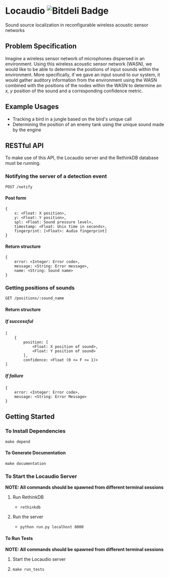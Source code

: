Locaudio ![Bitdeli Badge](https://d2weczhvl823v0.cloudfront.net/wallarelvo/locaudio/trend.png)
========
Sound source localization in reconfigurable wireless acoustic sensor networks

## Problem Specification
Imagine a wireless sensor network of microphones dispersed in an environment. Using this wireless acoustic sensor network (WASN), we would like to be able to determine the positions of input sounds within the environment. More specifically, if we gave an input sound to our system, it would gather auditory information from the environment using the WASN combined with the positions of the nodes within the WASN to determine an *x, y* position of the sound and a corresponding confidence metric.

## Example Usages
- Tracking a bird in a jungle based on the bird's unique call
- Determining the position of an enemy tank using the unique sound made by the engine

## RESTful API 
To make use of this API, the Locaudio server and the RethinkDB database must be running.

### Notifying the server of a detection event
	
	POST /notify
	
#### Post form

	{
		x: <Float: X position>,
		y: <Float: Y position>,
		spl: <Float: Sound pressure level>,
		timestamp: <Float: Unix time in seconds>,
		fingerprint: [<Float>: Audio fingerprint]
	}

#### Return structure
	
	{
		error: <Integer: Error code>,
		message: <String: Error message>,
		name: <String: Sound name>
	}

### Getting positions of sounds

	GET /positions/:sound_name
	
#### Return structure
##### If successful

	[
		{
			position: [
				<Float: X position of sound>,
				<Float: Y position of sound>
			],
			confidence: <Float (0 <= F <= 1)>
	]

##### If failure

	{
		error: <Integer: Error code>,
		message: <String: Error Message>
	}
	
## Getting Started
### To Install Dependencies
`make depend`

#### To Generate Documentation
`make documentation`

### To Start the Locaudio Server
**NOTE: All commands should be spawned from different terminal sessions**

1. Run RethinkDB
	- `rethinkdb`

1. Run the server
	-  `python run.py localhost 8000`

#### To Run Tests
**NOTE: All commands should be spawned from different terminal sessions**

1. Start the Locaudio server
	
1. `make run_tests`
